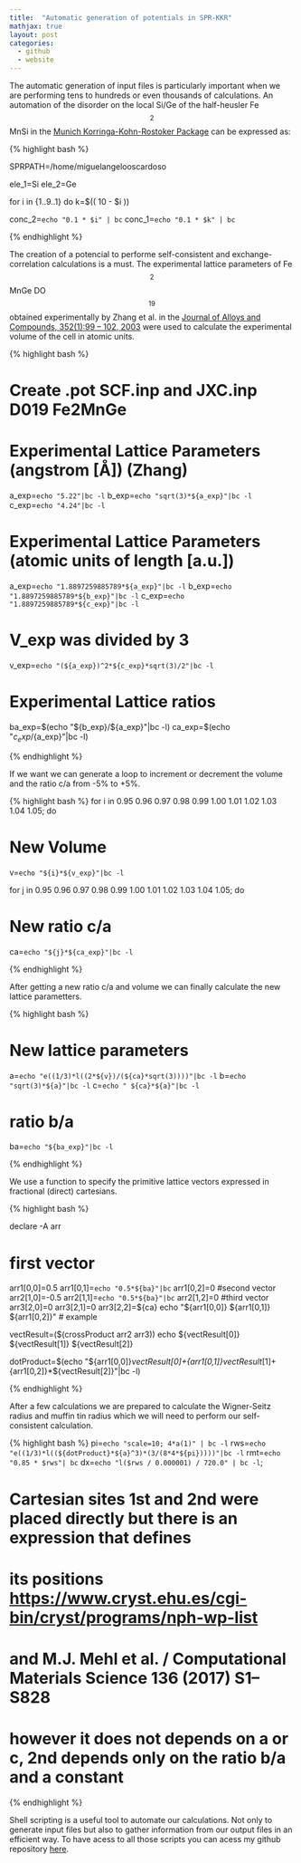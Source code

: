 ```yaml
---
title:  "Automatic generation of potentials in SPR-KKR"
mathjax: true
layout: post
categories:
  - github
  - website
---
```


The automatic generation of input files is particularly important when we are performing tens to hundreds or even thousands of calculations. An automation of the disorder on the local Si/Ge of the half-heusler Fe$$_2$$MnSi in the [Munich Korringa-Kohn-Rostoker Package](https://www.ebert.cup.uni-muenchen.de/old/index.php?option=com_remository&Itemid=20&func=startdown&id=51&lang=de) can be expressed as:

{% highlight bash %}

SPRPATH=/home/miguelangelooscardoso

ele_1=Si
ele_2=Ge

for i in {1..9..1}
do
k=$(( 10 - $i ))

conc_2=`echo "0.1 * $i" | bc`
conc_1=`echo "0.1 * $k" | bc`

{% endhighlight %}

The creation of a potencial to performe self-consistent and exchange-correlation calculations is a must. The experimental lattice parameters of Fe$$_2$$MnGe DO$$_{19}$$ obtained experimentally by Zhang et al. in the [Journal of Alloys and Compounds, 352(1):99 – 102, 2003](https://doi.org/10.1016/S0925-8388(02)01116-7) were used to calculate the experimental volume of the cell in atomic units.

{% highlight bash %}

# Create .pot SCF.inp and JXC.inp D019 Fe2MnGe

# Experimental Lattice Parameters (angstrom [Å]) (Zhang)
a_exp=`echo "5.22"|bc -l`
b_exp=`echo "sqrt(3)*${a_exp}"|bc -l`
c_exp=`echo "4.24"|bc -l`

# Experimental Lattice Parameters (atomic units of length [a.u.])
a_exp=`echo "1.8897259885789*${a_exp}"|bc -l`
b_exp=`echo "1.8897259885789*${b_exp}"|bc -l`
c_exp=`echo "1.8897259885789*${c_exp}"|bc -l`

# V_exp was divided by 3
v_exp=`echo "(${a_exp})^2*${c_exp}*sqrt(3)/2"|bc -l` 

# Experimental Lattice ratios
ba_exp=$(echo "${b_exp}/${a_exp}"|bc -l)
ca_exp=$(echo "${c_exp}/${a_exp}"|bc -l)

{% endhighlight %}

If we want we can generate a loop to increment or decrement the volume and the ratio c/a from -5% to +5%.

{% highlight bash %}
for i in 0.95 0.96 0.97 0.98 0.99 1.00 1.01 1.02 1.03 1.04 1.05; do

# New Volume
v=`echo "${i}*${v_exp}"|bc -l`

for j in 0.95 0.96 0.97 0.98 0.99 1.00 1.01 1.02 1.03 1.04 1.05; do

# New ratio c/a
ca=`echo "${j}*${ca_exp}"|bc -l`

{% endhighlight %}

After getting a new ratio c/a and volume we can finally calculate the new lattice parametters.

{% highlight bash %}

# New lattice parameters
a=`echo "e((1/3)*l((2*${v})/(${ca}*sqrt(3))))"|bc -l`
b=`echo "sqrt(3)*${a}"|bc -l`
c=`echo " ${ca}*${a}"|bc -l`

# ratio b/a
ba=`echo "${ba_exp}"|bc -l`

{% endhighlight %}

We use a function to specify the primitive lattice vectors expressed in fractional (direct) cartesians.

{% highlight bash %}

declare -A arr
# first vector
arr1[0,0]=0.5
arr1[0,1]=`echo "0.5*${ba}"|bc`
arr1[0,2]=0
#second vector
arr2[1,0]=-0.5
arr2[1,1]=`echo "0.5*${ba}"|bc`
arr2[1,2]=0
#third vector
arr3[2,0]=0
arr3[2,1]=0
arr3[2,2]=${ca}
echo "${arr1[0,0]} ${arr1[0,1]} ${arr1[0,2]}"  # example

vectResult=($(crossProduct arr2 arr3))
echo ${vectResult[0]} ${vectResult[1]} ${vectResult[2]}

dotProduct=$(echo "${arr1[0,0]}*${vectResult[0]}+${arr1[0,1]}*${vectResult[1]}+${arr1[0,2]}*${vectResult[2]}"|bc -l)

{% endhighlight %}

After a few calculations we are prepared to calculate the Wigner-Seitz radius and muffin tin radius which we will need to perform our self-consistent calculation.

{% highlight bash %}
pi=`echo "scale=10; 4*a(1)" | bc -l`
rws=`echo "e((1/3)*l((${dotProduct}*${a}^3)*(3/(8*4*${pi}))))"|bc -l`
rmt=`echo "0.85 * $rws"| bc`
dx=`echo "l($rws / 0.000001) / 720.0" | bc -l`;

# Cartesian sites 1st  and 2nd  were placed directly but there is an expression that defines
# its positions https://www.cryst.ehu.es/cgi-bin/cryst/programs/nph-wp-list 
# and M.J. Mehl et al. / Computational Materials Science 136 (2017) S1–S828
# however it does not depends on a or c, 2nd depends only on the ratio b/a and a constant

{% endhighlight %}

Shell scripting is a useful tool to automate our calculations. Not only to generate input files but also to gather information from our output files in an efficient way. To have acess to all those scripts you can acess my github repository [here](https://github.com/miguelangelooscardoso/crystal-structure-optimisation).
